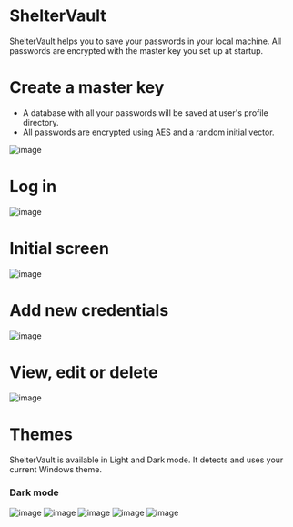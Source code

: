 # ShelterVault
ShelterVault helps you to save your passwords in your local machine. All passwords are encrypted with the master key you set up at startup.

# Create a master key
- A database with all your passwords will be saved at user's profile directory.
- All passwords are encrypted using AES and a random initial vector.

![image](https://github.com/user-attachments/assets/d7982ac7-52fd-44b0-b59e-cc1e57b74e3d)

# Log in
![image](https://github.com/user-attachments/assets/34647d85-bdf6-4a01-9b80-db457ec7660d)

# Initial screen
![image](https://github.com/user-attachments/assets/f219e6b6-4699-420c-929a-64793e37f48e)

# Add new credentials
![image](https://github.com/user-attachments/assets/3ef0c5e2-94c2-4a1c-b78f-93bba3cac021)

# View, edit or delete
![image](https://github.com/user-attachments/assets/87e09fae-733b-423f-bcac-1b3c6de119e1)

# Themes
ShelterVault is available in Light and Dark mode. It detects and uses your current Windows theme.

### Dark mode
![image](https://github.com/user-attachments/assets/6d000fbd-da25-4908-a759-eccc37afa3ed)
![image](https://github.com/user-attachments/assets/51be8bcc-060a-475c-9be0-7a305ada39f4)
![image](https://github.com/user-attachments/assets/36d3d4da-a72c-4bd1-ae35-7a9934358025)
![image](https://github.com/user-attachments/assets/d10b210f-f300-46dc-9934-9ee022dd1559)
![image](https://github.com/user-attachments/assets/4b5674a7-50d3-4efc-b64d-67da7347bd29)




